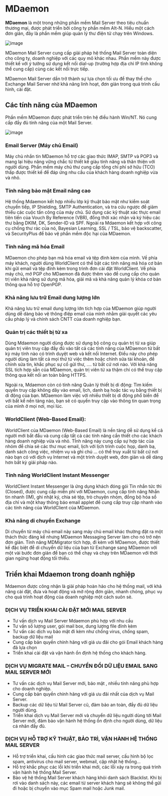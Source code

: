 # MDaemon

**MDaemon** là một trong những phần mềm Mail Server theo tiêu chuẩn thương mại, được phát triển bởi công ty phần mềm Alt-N. Hiểu một cách đơn giản, đây là phần mềm giúp quản lý thư điện tử chạy trên Windows.

![image](https://user-images.githubusercontent.com/111716161/191892509-cfbbd762-a96d-4c91-ba70-39fc6c990f9d.png)

MDaemon Mail Server cung cấp giải pháp hệ thống Mail Server toàn diện cho công ty, doanh nghiệp với các quy mô khác nhau. Phần mềm này được thiết kế với ý tưởng sử dụng kết nối dial-up (trường hợp địa chỉ IP tĩnh không thể cung cấp) cùng các kết nối trực tiếp.

MDaemon Mail Server dần trở thành sự lựa chọn tối ưu để thay thế cho Exchange Mail Server nhờ khả năng linh hoạt, đơn giản trong quá trình cấu hình, cài đặt.

## Các tính năng của MDaemon

Phần mềm MDaemon được phát triển trên hệ điều hành Win/NT. Nó cung cấp đầy đủ tính năng của một Mail Server. 

![image](https://user-images.githubusercontent.com/111716161/191892569-92d87483-6f16-430e-b372-f2a9886fc8b8.png)

### Email Server (Máy chủ Email)

Máy chủ nhắn tin MDaemon hỗ trợ các giao thức IMAP, SMTP và POP3 và mang lại hiệu năng vững chắc từ thiết kế giàu tính năng và thân thiện với người dùng. Phần mềm máy chủ thư cung cấp tổng chi phí sở hữu (TCO) thấp được thiết kế để đáp ứng nhu cầu của khách hàng doanh nghiệp vừa và nhỏ.

### Tính năng bảo mật Email nâng cao

Hệ thống Mdaemon kết hợp nhiều lớp kỹ thuật bảo mật như kiểm soát chuyển tiếp, IP Shielding, SMTP Authentication, và tra cứu ngược để giảm thiểu các cuộc tấn công của máy chủ. Sử dụng các kỹ thuật xác thực email tiên tiến của Vouch By Reference (VBR), đồng thời xác nhận và ký hiệu các thư bằng DKIM, DK, Sender-ID và SPF. Ngoài ra Mdaemon kết hợp với công cụ chống thư rác của nó, Bayesian Learning, SSL / TSL, bảo vệ backscatter, và SecurityPlus để bảo vệ phần mềm độc hại của MDaemon.

### Tính năng mã hóa Email

MDaemon cho phép bạn mã hóa email và tệp đính kèm của mình. Về phía máy khách, người dùng WorldClient có thể bật các tính năng mã hóa cơ bản khi gửi email và tệp đính kèm trong trình đơn cài đặt WorldClient. Về phía máy chủ, mở PGP cho MDaemon đã được thêm vào để cung cấp cho quản trị viên khả năng sử dụng mã hóa, giải mã và khả năng quản lý khóa cơ bản thông qua hỗ trợ OpenPGP.

### Khả năng lưu trữ Email dung lượng lớn

Khả năng lưu trữ email dung lượng lớn tích hợp của MDaemon giúp người dùng dễ dàng bảo vệ thông điệp email của mình nhằm giải quyết các yêu cầu pháp lý và chính sách CNTT của doanh nghiệp bạn.

### Quản trị các thiết bị từ xa

Dùng Mdaemon người dùng được sử dụng bộ công cụ quản trị từ xa giúp quản trị viên truy cập đầy đủ vào tất cả các tính năng của MDaemon từ bất kỳ máy tính nào có trình duyệt web và kết nối Internet. Điều này cho phép người dùng làm tất cả mọi thứ từ việc thêm hoặc chỉnh sửa tài khoản, để chỉnh sửa tin, khắc phục sự cố gửi thư, …. từ bất cứ nơi nào. Với khả năng SSL tích hợp sẵn của MDaemon, quản trị viên từ xa thậm chí có thể truy cập thông qua kết nối an toàn bằng HTTPS.

Ngoài ra, Mdaemon còn có tính năng Quản lý thiết bị di động: Tìm kiếm quyền truy cập không dây vào email, lịch, danh bạ hoặc tác vụ bằng thiết bị di động của bạn. MDaemon làm việc với nhiều thiết bị di động phổ biến để với bất kể nền tảng nào, bạn sẽ có quyền truy cập vào thông tin quan trọng của mình ở mọi nơi, mọi lúc.

### WorldClient (Web-Based Email):

WorldClient của MDaemon (Web-Based Email) là nền tảng dễ sử dụng kể cả người mới bắt đầu và cung cấp tất cả các tính năng cần thiết cho các khách hàng doanh nghiệp vừa và nhỏ. TÍnh năng này cung cấp sự hợp tác của nhóm để chia sẻ các thư mục email, lịch với lịch trình cuộc họp, danh bạ, danh sách công việc, nhiệm vụ và ghi chú … có thể truy xuất từ bất cứ nơi nào bạn có với dịch vụ Internet và một trình duyệt web, đơn giản và dễ dàng hơn bất kỳ giải pháp nào.

### Tính năng WorldClient Instant Messenger

WorldClient Instant Messenger là ứng dụng khách đóng gói Tin nhắn tức thì (Closed), được cung cấp miễn phí với MDaemon, cung cấp tính năng Nhắn tin nhanh (IM), ghi nhật ký, chia sẻ tệp, trò chuyện nhóm, đồng bộ hóa sổ địa chỉ và một khay thông báo email applet để cung cấp truy cập nhanh vào các tính năng của WorldClient của MDaemon.

### Khả năng di chuyển Exchange

Di chuyển từ máy chủ email này sang máy chủ email khác thường đặt ra một thách thức đáng kể nhưng MDaemon Messaging Server làm cho nó trở nên đơn giản. Tính năng MDMigrator tích hợp, đi kèm với MDaemon, được thiết kế đặc biệt để di chuyển dữ liệu của bạn từ Exchange sang MDaemon với một vài bước đơn giản để bạn có thể chạy và chạy trên MDaemon với thời gian ngừng hoạt động tối thiểu.

## Triển khai Mdaemon trong doanh nghiệp

Mdaemon được công nhận là giải pháp hoàn hảo cho hệ thống mail, với khả năng cài đặt, đưa và hoạt động và mở rộng đơn giản, nhanh chóng, phục vụ cho quá trình hoạt động của doanh nghiệp một cách suôn sẻ.

### DỊCH VỤ TRIỂN KHAI CÀI ĐẶT MỚI MAIL SERVER

- Tư vấn dịch vụ Mail Server Mdaemon phù hợp với nhu cầu
- Tư vấn số lượng user, gói mail box, dung lượng file đính kèm
- Tư vấn các dịch vụ bảo mật đi kèm như chống virus, chống spam, backup dữ liệu mail
- Cung cấp bản quyền chính hãng với giá ưu đãi cho gói Email khách hàng đã lựa chọn
- Triển khai cài đặt và vận hành ổn định hệ thống cho khách hàng.

### DỊCH VỤ MIGRATE MAIL – CHUYỂN ĐỔI DỮ LIỆU EMAIL SANG MAIL SERVER MỚI

- Tư vấn các dịch vụ Mail Server mới, bảo mật , nhiều tính năng phù hợp cho doanh nghiệp.
- Cung cấp bản quyền chính hãng với giá ưu đãi nhất của dịch vụ Mail Server.
- Backup các dữ liệu từ Mail Server cũ, đảm bảo an toàn, đầy đủ dữ liệu người dùng.
- Triển khai dịch vụ Mail Server mới và chuyển dữ liệu người dùng tới Mail Server mới, đảm bảo vận hành hệ thống ổn định cho người dùng, dữ liệu cá nhân đầy đủ.

### DỊCH VỤ HỖ TRỢ KỸ THUẬT, BẢO TRÌ, VẬN HÀNH HỆ THỐNG MAIL SERVER

- Hỗ trợ triển khai, cấu hình các giao thức mail server, cấu hình bộ lọc spam, antivirus cho mail server, webmail, cập nhật hệ thống…
- Hỗ trợ khắc phục các lỗi khi triển khai mới, các lỗi xảy ra trong quá trình vận hành hệ thống Mail Server.
- Bảo vệ hệ thống Mail Server khách hàng khỏi danh sách Blacklist. Khi bị rơi vào danh sách này, các email từ server khách hàng sẽ không thể gửi đi hoặc bị chuyển vào mục Spam mail hoặc Junk mail.
